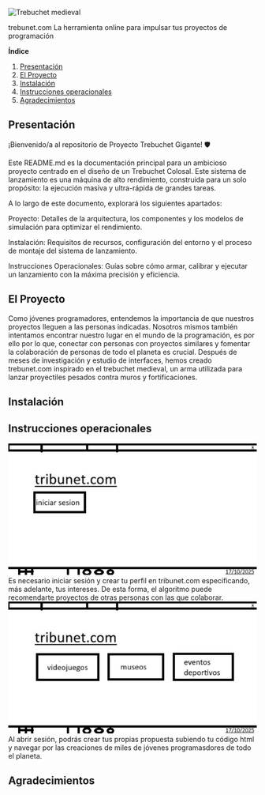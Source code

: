 ![Trebuchet medieval](https://i.pinimg.com/736x/a6/97/94/a69794fb10d76e2a1102574462da59dd.jpg)

trebunet.com 
La herramienta online para impulsar tus proyectos de programación

**Índice**   
1. [Presentación](#id1)
2. [El Proyecto](#id2)
3. [Instalación](#id3)
4. [Instrucciones operacionales](#id4)
5. [Agradecimientos](#id5)


## Presentación<a name="id1"></a>
¡Bienvenido/a al repositorio de Proyecto Trebuchet Gigante! 🛡️

Este README.md es la documentación principal para un ambicioso proyecto centrado en el diseño de un Trebuchet Colosal. Este sistema de lanzamiento es una máquina de alto rendimiento, construida para un solo propósito: la ejecución masiva y ultra-rápida de grandes tareas.

A lo largo de este documento, explorará los siguientes apartados:

Proyecto: Detalles de la arquitectura, los componentes y los modelos de simulación para optimizar el rendimiento.

Instalación: Requisitos de recursos, configuración del entorno y el proceso de montaje del sistema de lanzamiento.

Instrucciones Operacionales: Guías sobre cómo armar, calibrar y ejecutar un lanzamiento con la máxima precisión y eficiencia.



## El Proyecto<a name="id2"></a>
Como jóvenes programadores, entendemos la importancia de que nuestros proyectos lleguen a las personas indicadas. Nosotros mismos también intentamos encontrar nuestro lugar en el mundo de la programación, es por ello por lo que, conectar con personas con proyectos similares y fomentar la colaboración de personas de todo el planeta es crucial.
Después de meses de investigación y estudio de interfaces, hemos creado trebunet.com inspirado en el trebuchet medieval, un arma utilizada para lanzar proyectiles pesados contra muros y fortificaciones.


## Instalación<a name="id3"></a>


## Instrucciones operacionales<a name="id4"></a>
![alt text](image-1.png)
Es necesario iniciar sesión y crear tu perfil en tribunet.com especificando, más adelante, tus intereses. De esta forma, el algoritmo puede recomendarte proyectos de otras personas con las que colaborar.
![alt text](image.png)
Al abrir sesión, podrás crear tus propias propuesta subiendo tu código html y navegar por las creaciones de miles de jóvenes programasdores de todo el planeta.

## Agradecimientos<a name="id5"></a>
